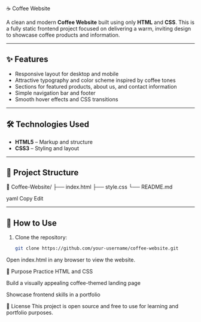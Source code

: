  ☕ Coffee Website

A clean and modern **Coffee Website** built using only **HTML** and **CSS**. This is a fully static frontend project focused on delivering a warm, inviting design to showcase coffee products and information.

---

## ✨ Features

- Responsive layout for desktop and mobile  
- Attractive typography and color scheme inspired by coffee tones  
- Sections for featured products, about us, and contact information  
- Simple navigation bar and footer  
- Smooth hover effects and CSS transitions  

---

## 🛠️ Technologies Used

- **HTML5** – Markup and structure  
- **CSS3** – Styling and layout  

---

## 📁 Project Structure

📁 Coffee-Website/
├── index.html
├── style.css
└── README.md

yaml
Copy
Edit

---

## 🚀 How to Use

1. Clone the repository:  
   ```bash
   git clone https://github.com/your-username/coffee-website.git
Open index.html in any browser to view the website.

🎯 Purpose
Practice HTML and CSS

Build a visually appealing coffee-themed landing page

Showcase frontend skills in a portfolio

📄 License
This project is open source and free to use for learning and portfolio purposes.
